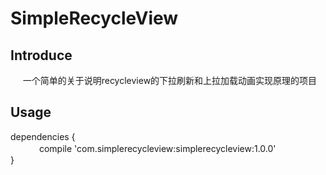 # SimpleRecycleView
Introduce
---------
      一个简单的关于说明recycleview的下拉刷新和上拉加载动画实现原理的项目
      
Usage
----
dependencies {<br>
　　　  compile 'com.simplerecycleview:simplerecycleview:1.0.0'<br>
}<br>
